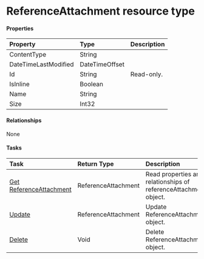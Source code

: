 # ReferenceAttachment resource type



#### Properties
| Property	   | Type	|Description|
|:---------------|:--------|:----------|
|ContentType|String||
|DateTimeLastModified|DateTimeOffset||
|Id|String| Read-only.|
|IsInline|Boolean||
|Name|String||
|Size|Int32||

#### Relationships
None


#### Tasks

| Task		   | Return Type	|Description|
|:---------------|:--------|:----------|
|[Get ReferenceAttachment](../api/referenceattachment_get.md) | ReferenceAttachment |Read properties and relationships of referenceAttachment object.|
|[Update](../api/referenceattachment_update.md) | ReferenceAttachment	|Update ReferenceAttachment object. |
|[Delete](../api/referenceattachment_delete.md) | Void	|Delete ReferenceAttachment object. |
